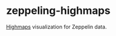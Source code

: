 # zeppeling-highmaps

[Highmaps](https://www.highcharts.com/maps/demo) visualization for Zeppelin data.
